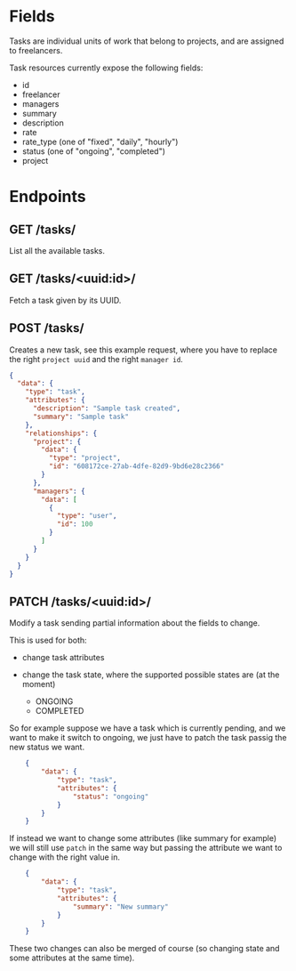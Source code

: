 # Fields

Tasks are individual units of work that belong to projects, and are assigned to freelancers.

Task resources currently expose the following fields:
- id
- freelancer
- managers
- summary
- description
- rate
- rate_type (one of "fixed", "daily", "hourly")
- status (one of "ongoing", "completed")
- project

# Endpoints

## GET /tasks/

List all the available tasks.

## GET /tasks/\<uuid:id\>/

Fetch a task given by its UUID.

## POST /tasks/

Creates a new task, see this example request, where you have to
replace the right `project uuid` and the right `manager id`.

```json
{
  "data": {
    "type": "task",
    "attributes": {
      "description": "Sample task created",
      "summary": "Sample task"
    },
    "relationships": {
      "project": {
        "data": {
          "type": "project",
          "id": "608172ce-27ab-4dfe-82d9-9bd6e28c2366"
        }
      },
      "managers": {
        "data": [
          {
            "type": "user",
            "id": 100
          }
        ]
      }
    }
  }
}
```

## PATCH /tasks/\<uuid:id\>/


Modify a task sending partial information about the fields to change.

This is used for both:

- change task attributes
- change the task state, where the supported possible states are (at the moment)

  + ONGOING
  + COMPLETED

So for example suppose we have a task which is currently pending, and
we want to make it switch to ongoing, we just have to patch the task
passig the new status we want.


```json
    {
        "data": {
            "type": "task",
            "attributes": {
                "status": "ongoing"
            }
        }
    }
```

If instead we want to change some attributes (like summary for
example) we will still use `patch` in the same way but passing the
attribute we want to change with the right value in.

```json
    {
        "data": {
            "type": "task",
            "attributes": {
                "summary": "New summary"
            }
        }
    }
```

These two changes can also be merged of course (so changing state and
some attributes at the same time).
